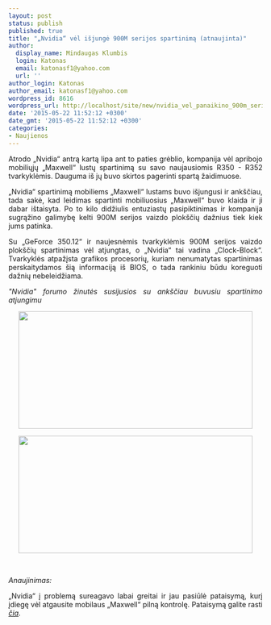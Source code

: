 ```yaml
---
layout: post
status: publish
published: true
title: "„Nvidia“ vėl išjungė 900M serijos spartinimą (atnaujinta)"
author:
  display_name: Mindaugas Klumbis
  login: Katonas
  email: katonasf1@yahoo.com
  url: ''
author_login: Katonas
author_email: katonasf1@yahoo.com
wordpress_id: 8616
wordpress_url: http://localhost/site/new/nvidia_vel_panaikino_900m_serijos_spartinima/
date: '2015-05-22 11:52:12 +0300'
date_gmt: '2015-05-22 11:52:12 +0300'
categories:
- Naujienos
---
```

<p style="text-align: justify;">
	Atrodo &bdquo;Nvidia&ldquo; antrą kartą lipa ant to paties grėblio, kompanija vėl apribojo mobiliųjų &bdquo;Maxwell&ldquo; lustų spartinimą su savo naujausiomis R350 - R352 tvarkyklėmis. Dauguma i&scaron; jų buvo skirtos pagerinti spartą žaidimuose.</p>
<p style="text-align: justify;">
	&bdquo;Nvidia&ldquo; spartinimą mobiliems &bdquo;Maxwell&ldquo; lustams buvo i&scaron;jungusi ir ank&scaron;čiau, tada sakė, kad leidimas spartinti mobiliuosius &bdquo;Maxwell&ldquo; buvo klaida ir ji dabar i&scaron;taisyta. Po to kilo didžiulis entuziastų pasipiktinimas ir kompanija sugrąžino galimybę kelti 900M serijos vaizdo plok&scaron;čių dažnius tiek kiek jums patinka.</p>
<p style="text-align: justify;">
	Su &bdquo;GeForce 350.12&ldquo; ir naujesnėmis tvarkyklėmis 900M serijos vaizdo plok&scaron;čių spartinimas vėl atjungtas, o &bdquo;Nvidia&ldquo; tai vadina &bdquo;Clock-Block&ldquo;. Tvarkyklės atpažįsta grafikos procesorių, kuriam nenumatytas spartinimas perskaitydamos &scaron;ią informaciją i&scaron; BIOS, o tada rankiniu būdu koreguoti dažnių nebeleidžiama.</p>
<p style="text-align: justify;">
	<em>&quot;Nvidia&quot; forumo žinutės susijusios su ank&scaron;čiau buvusiu spartinimo atjungimu</em></p>
<p style="text-align: center;">
	<a href="http://technews.lt/userfiles/86C.jpg"><img alt="" src="http://technews.lt/userfiles/86C.jpg" style="width: 464px; height: 233px;" /></a></p>
<p style="text-align: center;">
	<a href="http://technews.lt/userfiles/86b.jpg"><img alt="" src="http://technews.lt/userfiles/86b.jpg" style="width: 464px; height: 233px;" /></a></p>
<p>
	&nbsp;</p>
<p>
	<em>Anaujinimas:&nbsp;</em></p>
<p style="text-align: justify;">
	&bdquo;Nvidia&ldquo; į problemą sureagavo labai greitai ir jau pasiūlė pataisymą, kurį įdiegę vėl atgausite mobilaus &bdquo;Maxwell&ldquo; pilną kontrolę. Pataisymą galite rasti <em><a href="http://nvidia.custhelp.com/app/answers/detail/a_id/3659">čia</a></em>.</p>
